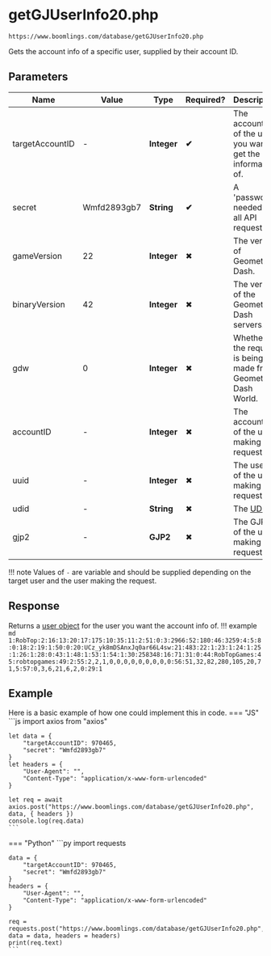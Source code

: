 # **getGJUserInfo20.php**
`https://www.boomlings.com/database/getGJUserInfo20.php`

Gets the account info of a specific user, supplied by their account ID.  

## **Parameters**
| Name | Value | Type | Required? | Description |
|------|-------|------|-----------|-------------|
| targetAccountID | - | **Integer** | **✔** | The account ID of the user you want to get the information of. |
| secret | Wmfd2893gb7 | **String** | **✔** | A 'password' needed for all API requests. |
| gameVersion | 22 | **Integer** | ✖ | The version of Geometry Dash. |
| binaryVersion | 42 | **Integer** | ✖ | The version of the Geometry Dash servers. |
| gdw | 0 | **Integer** | ✖ | Whether the request is being made from Geometry Dash World. |
| accountID | - | **Integer** | ✖ | The account ID of the user making the request. |
| uuid | - | **Integer** | ✖ | The user ID of the user making the request. |
| udid | - | **String** | ✖ | The [UDID](site:encoding/udid) |
| gjp2 | - | **GJP2** | ✖ | The GJP2 of the user making the request. |

!!! note
	Values of `-` are variable and should be supplied depending on the target user and the user making the request.

## **Response**
Returns a [user object](site:server/resources/user) for the user you want the account info of.
!!! example
	```md
	1:RobTop:2:16:13:20:17:175:10:35:11:2:51:0:3:2966:52:180:46:3259:4:5:8:0:18:2:19:1:50:0:20:UCz_yk8mDSAnxJq0ar66L4sw:21:483:22:1:23:1:24:1:25:1:26:1:28:0:43:1:48:1:53:1:54:1:30:258348:16:71:31:0:44:RobTopGames:45:robtopgames:49:2:55:2,2,1,0,0,0,0,0,0,0,0,0:56:51,32,82,280,105,20,71,5:57:0,3,6,21,6,2,0:29:1
	```

## **Example**
Here is a basic example of how one could implement this in code.
=== "JS"
	```js
	import axios from "axios"

	let data = {
		"targetAccountID": 970465,
		"secret": "Wmfd2893gb7"
	}
	let headers = {
		"User-Agent": "",
		"Content-Type": "application/x-www-form-urlencoded"
	}

	let req = await axios.post("https://www.boomlings.com/database/getGJUserInfo20.php", data, { headers })
	console.log(req.data)
	```
=== "Python"
	```py
	import requests

	data = {
		"targetAccountID": 970465,
		"secret": "Wmfd2893gb7"
	}
	headers = {
		"User-Agent": "",
		"Content-Type": "application/x-www-form-urlencoded"
	}

	req = requests.post("https://www.boomlings.com/database/getGJUserInfo20.php", data = data, headers = headers)
	print(req.text)
	```